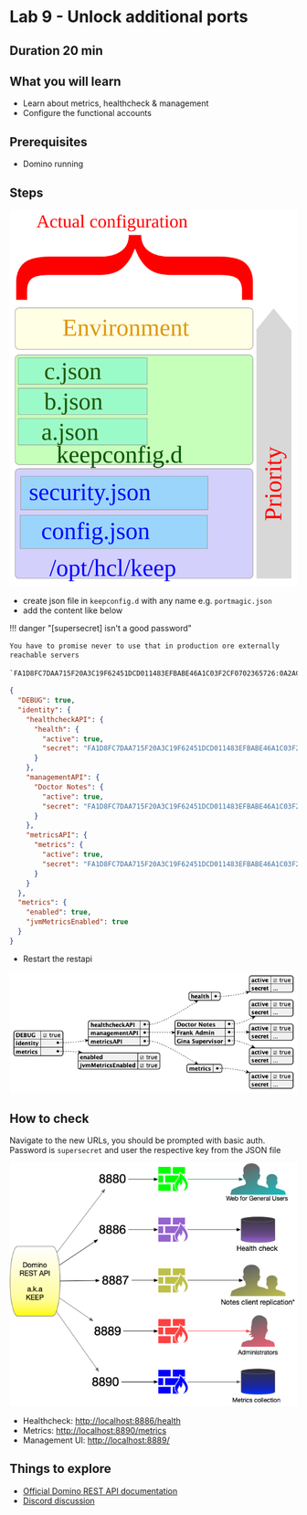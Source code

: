 # Lab 9 - Unlock additional ports

## Duration 20 min

## What you will learn

- Learn about metrics, healthcheck & management
- Configure the functional accounts

## Prerequisites

- Domino running

## Steps

![config stack](img/ActualConfiguration.svg)

- create json file in `keepconfig.d` with any name e.g. `portmagic.json`
- add the content like below

!!! danger "[supersecret] isn't a good password"

    You have to promise never to use that in production ore externally reachable servers

    `FA1D8FC7DAA715F20A3C19F62451DCD011483EFBABE46A1C03F2CF0702365726:0A2AC2338974379073BEF880B2EA9E4FE86651974C83D3958DB73C81047CF3815456678A3EE206975CE17B7874589478A2FC92DCDF2C1794087AED94BF8FD4CA`

```json
{
  "DEBUG": true,
  "identity": {
    "healthcheckAPI": {
      "health": {
        "active": true,
        "secret": "FA1D8FC7DAA715F20A3C19F62451DCD011483EFBABE46A1C03F2CF0702365726:0A2AC2338974379073BEF880B2EA9E4FE86651974C83D3958DB73C81047CF3815456678A3EE206975CE17B7874589478A2FC92DCDF2C1794087AED94BF8FD4CA"
      }
    },
    "managementAPI": {
      "Doctor Notes": {
        "active": true,
        "secret": "FA1D8FC7DAA715F20A3C19F62451DCD011483EFBABE46A1C03F2CF0702365726:0A2AC2338974379073BEF880B2EA9E4FE86651974C83D3958DB73C81047CF3815456678A3EE206975CE17B7874589478A2FC92DCDF2C1794087AED94BF8FD4CA"
      }
    },
    "metricsAPI": {
      "metrics": {
        "active": true,
        "secret": "FA1D8FC7DAA715F20A3C19F62451DCD011483EFBABE46A1C03F2CF0702365726:0A2AC2338974379073BEF880B2EA9E4FE86651974C83D3958DB73C81047CF3815456678A3EE206975CE17B7874589478A2FC92DCDF2C1794087AED94BF8FD4CA"
      }
    }
  },
  "metrics": {
    "enabled": true,
    "jvmMetricsEnabled": true
  }
}
```

- Restart the restapi

![Enable Ports](img/portenable.png)

## How to check

Navigate to the new URLs, you should be prompted with basic auth. Password is `supersecret` and user the respective key from the JSON file

![Ports in use](img/PortUse.png)

- Healthcheck: [http://localhost:8886/health](http://localhost:8886/health)
- Metrics: [http://localhost:8890/metrics](http://localhost:8890/metrics)
- Management UI: [http://localhost:8889/](http://localhost:8889/)

## Things to explore

- [Official Domino REST API documentation](https://opensource.hcltechsw.com/Domino-rest-api/index.html)
- [Discord discussion](https://discord.com/invite/jmRHpDRnH4)

